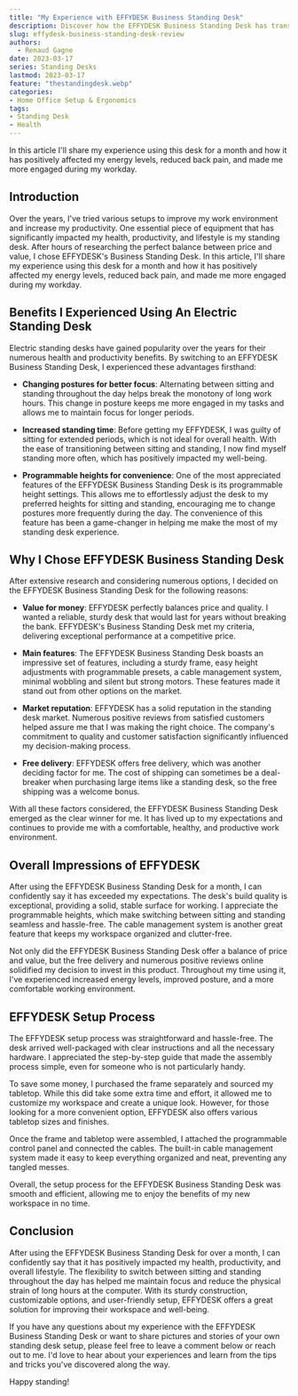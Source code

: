 ```yaml
---
title: "My Experience with EFFYDESK Business Standing Desk"
description: Discover how the EFFYDESK Business Standing Desk has transformed my health, productivity, and lifestyle with its balance of price, quality, and features.
slug: effydesk-business-standing-desk-review
authors:
  - Renaud Gagne
date: 2023-03-17
series: Standing Desks
lastmod: 2023-03-17
feature: "thestandingdesk.webp"
categories:
- Home Office Setup & Ergonomics
tags:
- Standing Desk
- Health
---
```

In this article I'll share my experience using this desk for a month and how it has positively affected my energy levels, reduced back pain, and made me more engaged during my workday.

<!--more-->
## Introduction

Over the years, I've tried various setups to improve my work environment and increase my productivity. One essential piece of equipment that has significantly impacted my health, productivity, and lifestyle is my standing desk. After hours of researching the perfect balance between price and value, I chose EFFYDESK's Business Standing Desk. In this article, I'll share my experience using this desk for a month and how it has positively affected my energy levels, reduced back pain, and made me more engaged during my workday.

## Benefits I Experienced Using An Electric Standing Desk
Electric standing desks have gained popularity over the years for their numerous health and productivity benefits. By switching to an EFFYDESK Business Standing Desk, I experienced these advantages firsthand:

- **Changing postures for better focus**: Alternating between sitting and standing throughout the day helps break the monotony of long work hours. This change in posture keeps me more engaged in my tasks and allows me to maintain focus for longer periods.

- **Increased standing time**: Before getting my EFFYDESK, I was guilty of sitting for extended periods, which is not ideal for overall health. With the ease of transitioning between sitting and standing, I now find myself standing more often, which has positively impacted my well-being.

- **Programmable heights for convenience**: One of the most appreciated features of the EFFYDESK Business Standing Desk is its programmable height settings. This allows me to effortlessly adjust the desk to my preferred heights for sitting and standing, encouraging me to change postures more frequently during the day. The convenience of this feature has been a game-changer in helping me make the most of my standing desk experience.


## Why I Chose EFFYDESK Business Standing Desk
After extensive research and considering numerous options, I decided on the EFFYDESK Business Standing Desk for the following reasons:

- **Value for money**: EFFYDESK perfectly balances price and quality. I wanted a reliable, sturdy desk that would last for years without breaking the bank. EFFYDESK's Business Standing Desk met my criteria, delivering exceptional performance at a competitive price.

- **Main features**: The EFFYDESK Business Standing Desk boasts an impressive set of features, including a sturdy frame, easy height adjustments with programmable presets, a cable management system, minimal wobbling and silent but strong motors. These features made it stand out from other options on the market.

- **Market reputation**: EFFYDESK has a solid reputation in the standing desk market. Numerous positive reviews from satisfied customers helped assure me that I was making the right choice. The company's commitment to quality and customer satisfaction significantly influenced my decision-making process.

- **Free delivery**: EFFYDESK offers free delivery, which was another deciding factor for me. The cost of shipping can sometimes be a deal-breaker when purchasing large items like a standing desk, so the free shipping was a welcome bonus.

With all these factors considered, the EFFYDESK Business Standing Desk emerged as the clear winner for me. It has lived up to my expectations and continues to provide me with a comfortable, healthy, and productive work environment.

## Overall Impressions of EFFYDESK
After using the EFFYDESK Business Standing Desk for a month, I can confidently say it has exceeded my expectations. The desk's build quality is exceptional, providing a solid, stable surface for working. I appreciate the programmable heights, which make switching between sitting and standing seamless and hassle-free. The cable management system is another great feature that keeps my workspace organized and clutter-free.

Not only did the EFFYDESK Business Standing Desk offer a balance of price and value, but the free delivery and numerous positive reviews online solidified my decision to invest in this product. Throughout my time using it, I've experienced increased energy levels, improved posture, and a more comfortable working environment.

## EFFYDESK Setup Process
The EFFYDESK setup process was straightforward and hassle-free. The desk arrived well-packaged with clear instructions and all the necessary hardware. I appreciated the step-by-step guide that made the assembly process simple, even for someone who is not particularly handy.

To save some money, I purchased the frame separately and sourced my tabletop. While this did take some extra time and effort, it allowed me to customize my workspace and create a unique look. However, for those looking for a more convenient option, EFFYDESK also offers various tabletop sizes and finishes.

Once the frame and tabletop were assembled, I attached the programmable control panel and connected the cables. The built-in cable management system made it easy to keep everything organized and neat, preventing any tangled messes.

Overall, the setup process for the EFFYDESK Business Standing Desk was smooth and efficient, allowing me to enjoy the benefits of my new workspace in no time.

## Conclusion
After using the EFFYDESK Business Standing Desk for over a month, I can confidently say that it has positively impacted my health, productivity, and overall lifestyle. The flexibility to switch between sitting and standing throughout the day has helped me maintain focus and reduce the physical strain of long hours at the computer. With its sturdy construction, customizable options, and user-friendly setup, EFFYDESK offers a great solution for improving their workspace and well-being.

If you have any questions about my experience with the EFFYDESK Business Standing Desk or want to share pictures and stories of your own standing desk setup, please feel free to leave a comment below or reach out to me. I'd love to hear about your experiences and learn from the tips and tricks you've discovered along the way. 

Happy standing!

